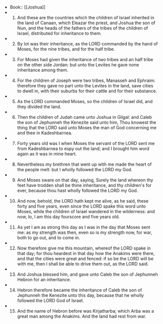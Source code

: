 - Book:: [[Joshua]]
- 1. And these are the countries which the children of Israel inherited in the land of Canaan, which Eleazar the priest, and Joshua the son of Nun, and the heads of the fathers of the tribes of the children of Israel, distributed for inheritance to them.
- 2. By lot was their inheritance, as the LORD commanded by the hand of Moses, for the nine tribes, and for the half tribe.
- 3. For Moses had given the inheritance of two tribes and an half tribe on the other side Jordan: but unto the Levites he gave none inheritance among them.
- 4. For the children of Joseph were two tribes, Manasseh and Ephraim: therefore they gave no part unto the Levites in the land, save cities to dwell in, with their suburbs for their cattle and for their substance.
- 5. As the LORD commanded Moses, so the children of Israel did, and they divided the land.
- 6. Then the children of Judah came unto Joshua in Gilgal: and Caleb the son of Jephunneh the Kenezite said unto him, Thou knowest the thing that the LORD said unto Moses the man of God concerning me and thee in Kadeshbarnea.
- 7. Forty years old was I when Moses the servant of the LORD sent me from Kadeshbarnea to espy out the land; and I brought him word again as it was in mine heart.
- 8. Nevertheless my brethren that went up with me made the heart of the people melt: but I wholly followed the LORD my God.
- 9. And Moses sware on that day, saying, Surely the land whereon thy feet have trodden shall be thine inheritance, and thy children's for ever, because thou hast wholly followed the LORD my God.
- 10. And now, behold, the LORD hath kept me alive, as he said, these forty and five years, even since the LORD spake this word unto Moses, while the children of Israel wandered in the wilderness: and now, lo, I am this day fourscore and five years old.
- 11. As yet I am as strong this day as I was in the day that Moses sent me: as my strength was then, even so is my strength now, for war, both to go out, and to come in.
- 12. Now therefore give me this mountain, whereof the LORD spake in that day; for thou heardest in that day how the Anakims were there, and that the cities were great and fenced: if so be the LORD will be with me, then I shall be able to drive them out, as the LORD said.
- 13. And Joshua blessed him, and gave unto Caleb the son of Jephunneh Hebron for an inheritance.
- 14. Hebron therefore became the inheritance of Caleb the son of Jephunneh the Kenezite unto this day, because that he wholly followed the LORD God of Israel.
- 15. And the name of Hebron before was Kirjatharba; which Arba was a great man among the Anakims. And the land had rest from war.
